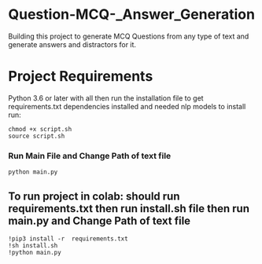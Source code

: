 # Question-MCQ-_Answer_Generation
Building this project  to generate MCQ Questions from any type of text and generate answers and distractors for it.

# Project Requirements
Python 3.6 or later with all then run the installation file to get requirements.txt dependencies installed and needed nlp models to install run:
```
chmod +x script.sh
source script.sh
```
### Run Main File and Change Path of text file
```
python main.py
```

## To run project in colab: should run requirements.txt then run install.sh file then run main.py and Change Path of text file
```
!pip3 install -r  requirements.txt
!sh install.sh
!python main.py
```

